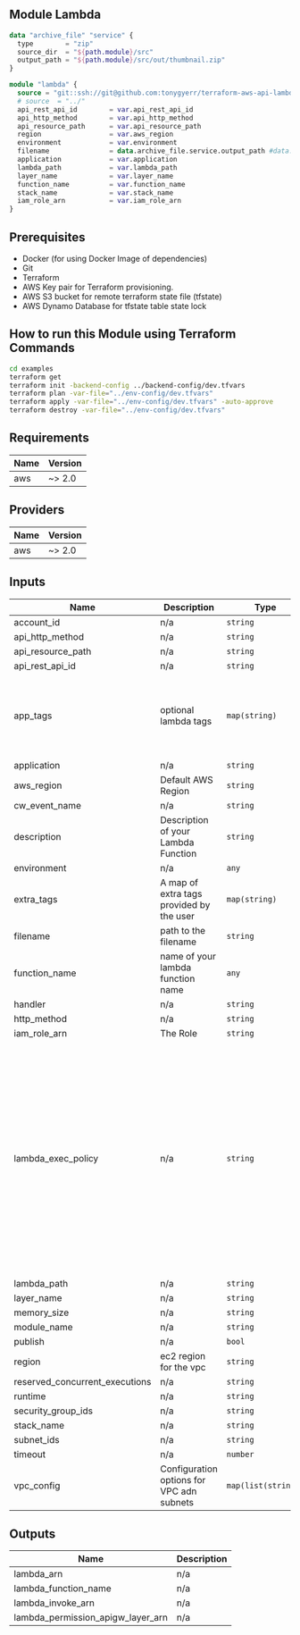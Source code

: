 ## Module Lambda
```terraform
data "archive_file" "service" {
  type        = "zip"
  source_dir  = "${path.module}/src"
  output_path = "${path.module}/src/out/thumbnail.zip"
}

module "lambda" {
  source = "git::ssh://git@github.com:tonygyerr/terraform-aws-api-lambda.git"
  # source  = "../"
  api_rest_api_id        = var.api_rest_api_id
  api_http_method        = var.api_http_method
  api_resource_path      = var.api_resource_path
  region                 = var.aws_region
  environment            = var.environment
  filename               = data.archive_file.service.output_path #data.archive_file.this.output_base64sha256
  application            = var.application
  lambda_path            = var.lambda_path
  layer_name             = var.layer_name
  function_name          = var.function_name
  stack_name             = var.stack_name
  iam_role_arn           = var.iam_role_arn
}

```
## Prerequisites
- Docker (for using Docker Image of dependencies)
- Git
- Terraform
- AWS Key pair for Terraform provisioning.
- AWS S3 bucket for remote terraform state file (tfstate)
- AWS Dynamo Database for tfstate table state lock 

## How to run this Module using Terraform Commands
```bash
cd examples
terraform get
terraform init -backend-config ../backend-config/dev.tfvars
terraform plan -var-file="../env-config/dev.tfvars"
terraform apply -var-file="../env-config/dev.tfvars" -auto-approve
terraform destroy -var-file="../env-config/dev.tfvars"
```

## Requirements

| Name | Version |
|------|---------|
| aws | ~> 2.0 |

## Providers

| Name | Version |
|------|---------|
| aws | ~> 2.0 |

## Inputs

| Name | Description | Type | Default | Required |
|------|-------------|------|---------|:--------:|
| account\_id | n/a | `string` | `""` | no |
| api\_http\_method | n/a | `string` | n/a | yes |
| api\_resource\_path | n/a | `string` | n/a | yes |
| api\_rest\_api\_id | n/a | `string` | n/a | yes |
| app\_tags | optional lambda tags | `map(string)` | <pre>{<br>  "costcenter": "",<br>  "environment": "",<br>  "name": "",<br>  "owner": "",<br>  "project": ""<br>}</pre> | no |
| application | n/a | `string` | `""` | no |
| aws\_region | Default AWS Region | `string` | `"us-east-1"` | no |
| cw\_event\_name | n/a | `string` | `""` | no |
| description | Description of your Lambda Function | `string` | `""` | no |
| environment | n/a | `any` | n/a | yes |
| extra\_tags | A map of extra tags provided by the user | `map(string)` | `{}` | no |
| filename | path to the filename | `string` | `""` | no |
| function\_name | name of your lambda function name | `any` | n/a | yes |
| handler | n/a | `string` | `"lambda.handler"` | no |
| http\_method | n/a | `string` | `"GET"` | no |
| iam\_role\_arn | The Role | `string` | n/a | yes |
| lambda\_exec\_policy | n/a | `string` | `"{\n    \"Version\": \"2012-10-17\",\n    \"Statement\": [\n        {\n            \"Effect\": \"Allow\",\n            \"Action\": [\n                \"logs:CreateLogGroup\",\n                \"logs:CreateLogStream\",\n                \"logs:PutLogEvents\"\n            ],\n            \"Resource\": [ \"arn:aws:logs:*:*:*\" ]\n        },\n        {\n            \"Effect\": \"Allow\",\n            \"Resource\": \"*\",\n            \"Action\": [\n                \"ec2:DescribeInstances\",\n                \"ec2:CreateNetworkInterface\",\n                \"ec2:AttachNetworkInterface\",\n                \"ec2:DescribeNetworkInterfaces\",\n                \"autoscaling:CompleteLifecycleAction\",\n                \"lambda:InvokeFunction\"\n            ]\n        },\n        {\n            \"Effect\": \"Allow\",\n            \"Action\": [\n                \"s3:PutObject\",\n                \"s3:GetObject\",\n                \"s3:PutObject\",\n                \"s3:DeleteObject\",\n                \"s3:ListBucket\"\n            ],\n            \"Resource\": [ \"arn:aws:s3:::*\" ]\n        }\n    ]\n}\n"` | no |
| lambda\_path | n/a | `string` | n/a | yes |
| layer\_name | n/a | `string` | n/a | yes |
| memory\_size | n/a | `string` | `"256"` | no |
| module\_name | n/a | `string` | `""` | no |
| publish | n/a | `bool` | `false` | no |
| region | ec2 region for the vpc | `string` | n/a | yes |
| reserved\_concurrent\_executions | n/a | `string` | `"-1"` | no |
| runtime | n/a | `string` | `"python3.8"` | no |
| security\_group\_ids | n/a | `string` | `""` | no |
| stack\_name | n/a | `string` | n/a | yes |
| subnet\_ids | n/a | `string` | `""` | no |
| timeout | n/a | `number` | `3` | no |
| vpc\_config | Configuration options for VPC adn subnets | `map(list(string))` | `{}` | no |

## Outputs

| Name | Description |
|------|-------------|
| lambda\_arn | n/a |
| lambda\_function\_name | n/a |
| lambda\_invoke\_arn | n/a |
| lambda\_permission\_apigw\_layer\_arn | n/a |